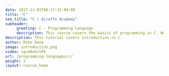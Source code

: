 ```yaml
---
date: 2017-11-01T00:17:31-04:00
title: "C"
seo_title: "C | Giraffe Academy"
subheader:
     greeting: C - Programming Language
     description: This course covers the basics of programming in C. Work your way through the videos and we'll teach you everything you need to know to start your programming journey!
description: This tutorial covers introduction in C.
author: Mike Dane
image: introduction.png
video: igv48oGvlPk
url: /programming-languages/c/
weight: 1
layout: course_home
---
```

